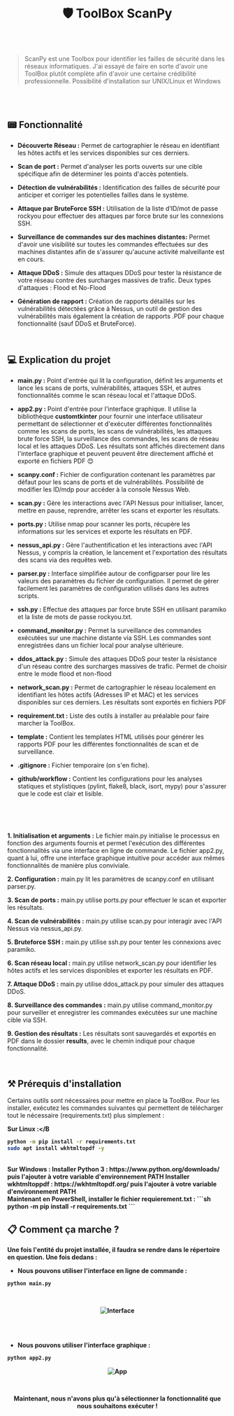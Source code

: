 <h1 align="center">🛡️ ToolBox ScanPy</h1>

<br>
<br>

> ScanPy est une Toolbox pour identifier les failles de sécurité dans les réseaux informatiques. J'ai essayé de faire en sorte d'avoir une ToolBox plutôt complète afin d'avoir une certaine crédibilité professionnelle. Possibilité d'installation sur UNIX/Linux et Windows
<br>
<br>

## 📟 Fonctionnalité 
- <B>Découverte Réseau :</B> Permet de cartographier le réseau en identifiant les hôtes actifs et les services disponibles sur ces derniers.

- <B>Scan de port :</B> Permet d'analyser les ports ouverts sur une cible spécifique afin de déterminer les points d'accès potentiels.

- <B>Détection de vulnérabilités :</B> Identification des failles de sécurité pour anticiper et corriger les potentielles failles dans le système.

- <B> Attaque par BruteForce SSH :</B> Utilisation de la liste d’ID/mot de passe rockyou pour effectuer des attaques par force brute sur les connexions SSH.

- <B>Surveillance de commandes sur des machines distantes:</B> Permet d'avoir une visibilité sur toutes les commandes effectuées sur des machines distantes afin de s'assurer qu'aucune activité malveillante est en cours.

- <B>Attaque DDoS :</B> Simule des attaques DDoS pour tester la résistance de votre réseau contre des surcharges massives de trafic. Deux types d'attaques : Flood et No-Flood

- <B>Génération de rapport :</B> Création de rapports détaillés sur les vulnérabilités détectées grâce à Nessus, un outil de gestion des vulnérabilités mais également la création de rapports .PDF pour chaque fonctionnalité (sauf DDoS et BruteForce).

<br>

## 💻 Explication du projet 

- <B>main.py :</B> Point d'entrée qui lit la configuration, définit les arguments et lance les scans de ports, vulnérabilités, attaques SSH, et autres fonctionnalités comme le scan réseau local et l'attaque DDoS.

- <B>app2.py :</B> Point d'entrée pour l'interface graphique. Il utilise la bibliothèque <b>customtkinter</b> pour fournir une interface utilisateur permettant de sélectionner et d'exécuter différentes fonctionnalités comme les scans de ports, les scans de vulnérabilités, les attaques brute force SSH, la surveillance des commandes, les scans de réseau local et les attaques DDoS. Les résultats sont affichés directement dans l'interface graphique et peuvent peuvent être directement affiché et exporté en fichiers PDF 😊

- <b>scanpy.conf :</b> Fichier de configuration contenant les paramètres par défaut pour les scans de ports et de vulnérabilités. Possibilité de modifier les ID/mdp pour accéder à la console Nessus Web.

- <B>scan.py :</B> Gère les interactions avec l'API Nessus pour initialiser, lancer, mettre en pause, reprendre, arrêter les scans et exporter les résultats.

- <B>ports.py :</B> Utilise nmap pour scanner les ports, récupère les informations sur les services et exporte les résultats en PDF.

- <B>nessus_api.py :</B>  Gère l'authentification et les interactions avec l'API Nessus, y compris la création, le lancement et l'exportation des résultats des scans via des requêtes web.

- <B>parser.py :</B> Interface simplifiée autour de configparser pour lire les valeurs des paramètres du fichier de configuration. Il permet de gérer facilement les paramètres de configuration utilisés dans les autres scripts.

- <B>ssh.py :</B> Effectue des attaques par force brute SSH en utilisant paramiko et la liste de mots de passe rockyou.txt.

- <B>command_monitor.py :</B> Permet la surveillance des commandes exécutées sur une machine distante via SSH. Les commandes sont enregistrées dans un fichier local pour analyse ultérieure.

- <B>ddos_attack.py :</B> Simule des attaques DDoS pour tester la résistance d'un réseau contre des surcharges massives de trafic. Permet de choisir entre le mode flood et non-flood

- <B>network_scan.py :</B> Permet de cartographier le réseau localement en identifiant les hôtes actifs (Adresses IP et MAC) et les services disponibles sur ces derniers. Les résultats sont exportés en fichiers PDF

- <B>requirement.txt :</B> Liste des outils à installer au préalable pour faire marcher la ToolBox.

- <B>template :</B> Contient les templates HTML utilisés pour générer les rapports PDF pour les différentes fonctionnalités de scan et de surveillance.

- <B>.gitignore :</B> Fichier temporaire (on s'en fiche).

- <B>github/workflow :</B> Contient les configurations pour les analyses statiques et stylistiques (pylint, flake8, black, isort, mypy) pour s'assurer que le code est clair et lisible.

<br>
<br>
<br>

<B>1. Initialisation et arguments :</B> Le fichier main.py initialise le processus en fonction des arguments fournis et permet l'exécution des différentes fonctionnalités via une interface en ligne de commande. Le fichier app2.py, quant à lui, offre une interface graphique intuitive pour accéder aux mêmes fonctionnalités de manière plus conviviale.

<B>2. Configuration :</B> main.py lit les paramètres de scanpy.conf en utilisant parser.py.

<B>3. Scan de ports :</B> main.py utilise ports.py pour effectuer le scan et exporter les résultats.

<B>4. Scan de vulnérabilités :</B> main.py utilise scan.py pour interagir avec l'API Nessus via nessus_api.py.

<B>5. Bruteforce SSH :</B> main.py utilise ssh.py pour tenter les connexions avec paramiko.

<B>6. Scan réseau local :</B> main.py utilise network_scan.py pour identifier les hôtes actifs et les services disponibles et exporter les résultats en PDF.

<B>7. Attaque DDoS :</B> main.py utilise ddos_attack.py pour simuler des attaques DDoS.

<B>8. Surveillance des commandes :</B> main.py utilise command_monitor.py pour surveiller et enregistrer les commandes exécutées sur une machine cible via SSH.

<B>9. Gestion des résultats :</B> Les résultats sont sauvegardés et exportés en PDF dans le dossier <B>results</B>, avec le chemin indiqué pour chaque fonctionnalité.

<br>

## ⚒️ Prérequis d'installation

Certains outils sont nécessaires pour mettre en place la ToolBox. Pour les installer, exécutez les commandes suivantes qui permettent de télécharger tout le nécessaire (requirements.txt) plus simplement :

<B>Sur Linux :</B
```sh
python -m pip install -r requirements.txt
sudo apt install wkhtmltopdf -y
```
<br>
 <B>Sur Windows :</B>
 Installer Python 3 : https://www.python.org/downloads/ puis l'ajouter à votre variable d'environnement PATH
 Installer wkhtmltoppdf : https://wkhtmltopdf.org/ puis l'ajouter à votre variable d'environnement PATH
 <br>
 Maintenant en PowerShell, installer le fichier requierement.txt : 
 ```sh
 python -m pip install -r requirements.txt
 ```
 <br>
 
## 📋 Comment ça marche ?

Une fois l'entité du projet installée, il faudra se rendre dans le répertoire en question. Une fois dedans :

- Nous pouvons utiliser l'interface en ligne de commande :
```sh
python main.py
```
<br>
<p align="center">
<img src="https://github.com/a2vWgn/ToolBox-Wagner-M1/blob/master/template/interface.png?raw=true" alt="Interface" />
</p>
<br>
<br>

- Nous pouvons utiliser l'interface graphique :
```sh
python app2.py
```
<p align="center">
<img src="https://github.com/a2vWgn/ToolBox-Wagner-M1/blob/master/template/app.png?raw=true" alt="App" />
  </p>
  
<br>
<p align="center">
Maintenant, nous n'avons plus qu'à sélectionner la fonctionnalité que nous souhaitons exécuter !
</p>

